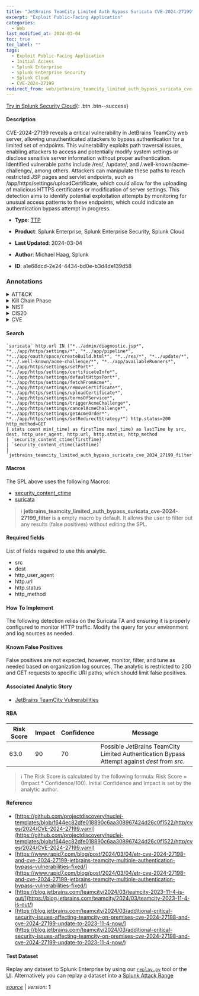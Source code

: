 ```yaml
---
title: "JetBrains TeamCity Limited Auth Bypass Suricata CVE-2024-27199"
excerpt: "Exploit Public-Facing Application"
categories:
  - Web
last_modified_at: 2024-03-04
toc: true
toc_label: ""
tags:
  - Exploit Public-Facing Application
  - Initial Access
  - Splunk Enterprise
  - Splunk Enterprise Security
  - Splunk Cloud
  - CVE-2024-27199
redirect_from: web/jetbrains_teamcity_limited_auth_bypass_suricata_cve-2024-27199/
---
```




[Try in Splunk Security Cloud](https://www.splunk.com/en_us/cyber-security.html){: .btn .btn--success}

#### Description

CVE-2024-27199 reveals a critical vulnerability in JetBrains TeamCity web server, allowing unauthenticated attackers to bypass authentication for a limited set of endpoints. This vulnerability exploits path traversal issues, enabling attackers to access and potentially modify system settings or disclose sensitive server information without proper authentication. Identified vulnerable paths include /res/, /update/, and /.well-known/acme-challenge/, among others. Attackers can manipulate these paths to reach restricted JSP pages and servlet endpoints, such as /app/https/settings/uploadCertificate, which could allow for the uploading of malicious HTTPS certificates or modification of server settings. This detection aims to identify potential exploitation attempts by monitoring for unusual access patterns to these endpoints, which could indicate an authentication bypass attempt in progress.

- **Type**: [TTP](https://github.com/splunk/security_content/wiki/Detection-Analytic-Types)
- **Product**: Splunk Enterprise, Splunk Enterprise Security, Splunk Cloud

- **Last Updated**: 2024-03-04
- **Author**: Michael Haag, Splunk
- **ID**: a1e68dcd-2e24-4434-bd0e-b3d4de139d58

### Annotations
<details>
  <summary>ATT&CK</summary>

<div markdown="1">

#### [ATT&CK](https://attack.mitre.org/)

| ID          | Technique   | Tactic         |
| ----------- | ----------- |--------------- |
| [T1190](https://attack.mitre.org/techniques/T1190/) | Exploit Public-Facing Application | Initial Access |

</div>
</details>


<details>
  <summary>Kill Chain Phase</summary>

<div markdown="1">

* Delivery


</div>
</details>


<details>
  <summary>NIST</summary>

<div markdown="1">

* DE.CM



</div>
</details>

<details>
  <summary>CIS20</summary>

<div markdown="1">

* CIS 13



</div>
</details>

<details>
  <summary>CVE</summary>

<div markdown="1">

| ID          | Summary | [CVSS](https://nvd.nist.gov/vuln-metrics/cvss) |
| ----------- | ----------- | -------------- |
| [CVE-2024-27199](https://nvd.nist.gov/vuln/detail/CVE-2024-27199) | In JetBrains TeamCity before 2023.11.4 path traversal allowing to perform limited admin actions  was possible | None |



</div>
</details>


#### Search

```
`suricata` http.url IN ("*../admin/diagnostic.jsp*", "*../app/https/settings/*", "*../app/pipeline*", "*../app/oauth/space/createBuild.html*", "*../res/*", "*../update/*", "*../.well-known/acme-challenge/*", "*../app/availableRunners*", "*../app/https/settings/setPort*", "*../app/https/settings/certificateInfo*", "*../app/https/settings/defaultHttpsPort*", "*../app/https/settings/fetchFromAcme*", "*../app/https/settings/removeCertificate*", "*../app/https/settings/uploadCertificate*", "*../app/https/settings/termsOfService*", "*../app/https/settings/triggerAcmeChallenge*", "*../app/https/settings/cancelAcmeChallenge*", "*../app/https/settings/getAcmeOrder*", "*../app/https/settings/setRedirectStrategy*") http.status=200 http_method=GET 
| stats count min(_time) as firstTime max(_time) as lastTime by src, dest, http_user_agent, http.url, http.status, http_method 
| `security_content_ctime(firstTime)` 
| `security_content_ctime(lastTime)` 
| `jetbrains_teamcity_limited_auth_bypass_suricata_cve_2024_27199_filter`
```

#### Macros
The SPL above uses the following Macros:
* [security_content_ctime](https://github.com/splunk/security_content/blob/develop/macros/security_content_ctime.yml)
* [suricata](https://github.com/splunk/security_content/blob/develop/macros/suricata.yml)

> :information_source:
> **jetbrains_teamcity_limited_auth_bypass_suricata_cve-2024-27199_filter** is a empty macro by default. It allows the user to filter out any results (false positives) without editing the SPL.



#### Required fields
List of fields required to use this analytic.
* src
* dest
* http_user_agent
* http.url
* http.status
* http_method



#### How To Implement
The following detection relies on the Suricata TA and ensuring it is properly configured to monitor HTTP traffic. Modify the query for your environment and log sources as needed.
#### Known False Positives
False positives are not expected, however, monitor, filter, and tune as needed based on organization log sources. The analytic is restricted to 200 and GET requests to specific URI paths, which should limit false positives.

#### Associated Analytic Story
* [JetBrains TeamCity Vulnerabilities](/stories/jetbrains_teamcity_vulnerabilities)




#### RBA

| Risk Score  | Impact      | Confidence   | Message      |
| ----------- | ----------- |--------------|--------------|
| 63.0 | 90 | 70 | Possible JetBrains TeamCity Limited Authentication Bypass Attempt against $dest$ from $src$. |


> :information_source:
> The Risk Score is calculated by the following formula: Risk Score = (Impact * Confidence/100). Initial Confidence and Impact is set by the analytic author.


#### Reference

* [https://github.com/projectdiscovery/nuclei-templates/blob/f644ec82dfe018890c6aa308967424d26c0f1522/http/cves/2024/CVE-2024-27199.yaml](https://github.com/projectdiscovery/nuclei-templates/blob/f644ec82dfe018890c6aa308967424d26c0f1522/http/cves/2024/CVE-2024-27199.yaml)
* [https://www.rapid7.com/blog/post/2024/03/04/etr-cve-2024-27198-and-cve-2024-27199-jetbrains-teamcity-multiple-authentication-bypass-vulnerabilities-fixed/](https://www.rapid7.com/blog/post/2024/03/04/etr-cve-2024-27198-and-cve-2024-27199-jetbrains-teamcity-multiple-authentication-bypass-vulnerabilities-fixed/)
* [https://blog.jetbrains.com/teamcity/2024/03/teamcity-2023-11-4-is-out/](https://blog.jetbrains.com/teamcity/2024/03/teamcity-2023-11-4-is-out/)
* [https://blog.jetbrains.com/teamcity/2024/03/additional-critical-security-issues-affecting-teamcity-on-premises-cve-2024-27198-and-cve-2024-27199-update-to-2023-11-4-now/](https://blog.jetbrains.com/teamcity/2024/03/additional-critical-security-issues-affecting-teamcity-on-premises-cve-2024-27198-and-cve-2024-27199-update-to-2023-11-4-now/)



#### Test Dataset
Replay any dataset to Splunk Enterprise by using our [`replay.py`](https://github.com/splunk/attack_data#using-replaypy) tool or the [UI](https://github.com/splunk/attack_data#using-ui).
Alternatively you can replay a dataset into a [Splunk Attack Range](https://github.com/splunk/attack_range#replay-dumps-into-attack-range-splunk-server)




[*source*](https://github.com/splunk/security_content/tree/develop/detections/web/jetbrains_teamcity_limited_auth_bypass_suricata_cve-2024-27199.yml) \| *version*: **1**